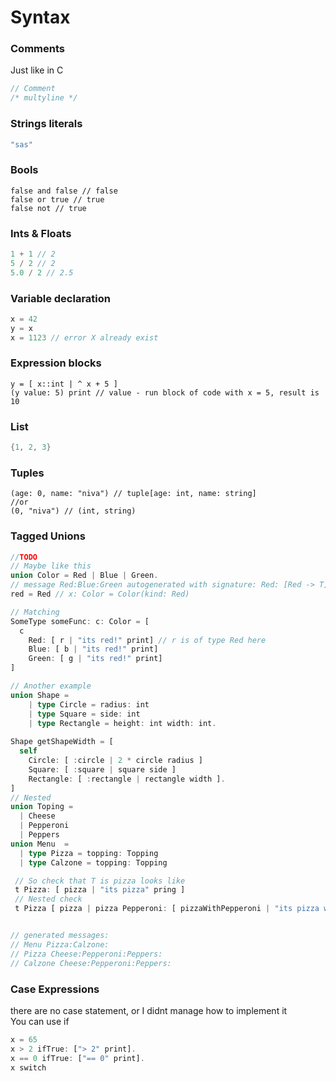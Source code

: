 # Syntax
### Comments
Just like in C 
```C
// Comment
/* multyline */
```

### Strings literals
```C
"sas"
```

### Bools

```
false and false // false
false or true // true
false not // true
```

### Ints & Floats

```C
1 + 1 // 2
5 / 2 // 2
5.0 / 2 // 2.5
```

### Variable declaration

```C
x = 42
y = x
x = 1123 // error X already exist
```

### Expression blocks
```Smalltalk
y = [ x::int | ^ x + 5 ]
(y value: 5) print // value - run block of code with x = 5, result is 10
```

### List
```C
{1, 2, 3}
```

### Tuples
```Smalltalk
(age: 0, name: "niva") // tuple[age: int, name: string]
//or
(0, "niva") // (int, string)
```
### Tagged Unions

```Rust
//TODO
// Maybe like this
union Color = Red | Blue | Green.
// message Red:Blue:Green autogenerated with signature: Red: [Red -> T] Blue: [Blue -> T] Green: [Green -> T]
red = Red // x: Color = Color(kind: Red)

// Matching
SomeType someFunc: c: Color = [
  c 
    Red: [ r | "its red!" print] // r is of type Red here
    Blue: [ b | "its red!" print]
    Green: [ g | "its red!" print]
]

// Another example
union Shape = 
    | type Circle = radius: int
    | type Square = side: int
    | type Rectangle = height: int width: int.
    
Shape getShapeWidth = [
  self 
    Circle: [ :circle | 2 * circle radius ]
    Square: [ :square | square side ]
    Rectangle: [ :rectangle | rectangle width ].
]
// Nested
union Toping = 
  | Cheese
  | Pepperoni
  | Peppers
union Menu  = 
  | type Pizza = topping: Topping
  | type Calzone = topping: Topping

 // So check that T is pizza looks like
 t Pizza: [ pizza | "its pizza" pring ]
 // Nested check
 t Pizza [ pizza | pizza Pepperoni: [ pizzaWithPepperoni | "its pizza with pepperoni!" print ] ].


// generated messages: 
// Menu Pizza:Calzone: 
// Pizza Cheese:Pepperoni:Peppers:
// Calzone Cheese:Pepperoni:Peppers:
```

### Case Expressions
there are no case statement, or I didnt manage how to implement it  
You can use if 
```Rust
x = 65
x > 2 ifTrue: ["> 2" print].
x == 0 ifTrue: ["== 0" print].
x switch


  
```
